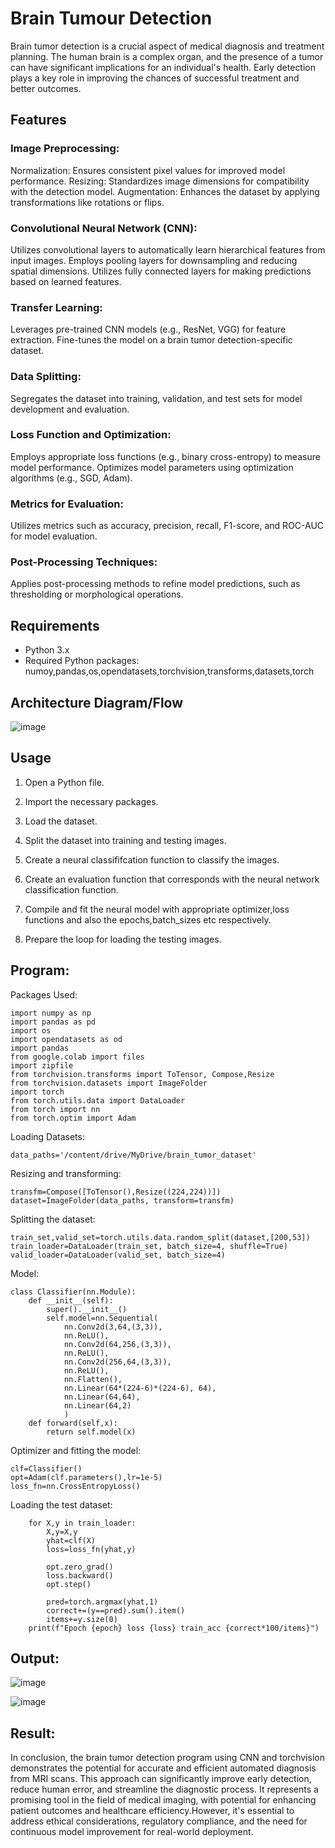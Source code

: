 # Brain Tumour Detection

Brain tumor detection is a crucial aspect of medical diagnosis and treatment planning. 
The human brain is a complex organ, and the presence of a tumor can have significant implications for an individual's health. 
Early detection plays a key role in improving the chances of successful treatment and better outcomes.

## Features

### Image Preprocessing:

Normalization: Ensures consistent pixel values for improved model performance.
Resizing: Standardizes image dimensions for compatibility with the detection model.
Augmentation: Enhances the dataset by applying transformations like rotations or flips.

### Convolutional Neural Network (CNN):

Utilizes convolutional layers to automatically learn hierarchical features from input images.
Employs pooling layers for downsampling and reducing spatial dimensions.
Utilizes fully connected layers for making predictions based on learned features.

### Transfer Learning:

Leverages pre-trained CNN models (e.g., ResNet, VGG) for feature extraction.
Fine-tunes the model on a brain tumor detection-specific dataset.

### Data Splitting:

Segregates the dataset into training, validation, and test sets for model development and evaluation.

### Loss Function and Optimization:

Employs appropriate loss functions (e.g., binary cross-entropy) to measure model performance.
Optimizes model parameters using optimization algorithms (e.g., SGD, Adam).

### Metrics for Evaluation:

Utilizes metrics such as accuracy, precision, recall, F1-score, and ROC-AUC for model evaluation.

### Post-Processing Techniques:

Applies post-processing methods to refine model predictions, such as thresholding or morphological operations.

## Requirements

- Python 3.x
- Required Python packages: numoy,pandas,os,opendatasets,torchvision,transforms,datasets,torch

## Architecture Diagram/Flow

![image](https://github.com/SaiDarshan2003/Mini-Project/assets/94692595/fcaa1a7a-92dd-43da-ba9b-90559ef5c685)


## Usage

1. Open a Python file.

2. Import the necessary packages.

3. Load the dataset.

4. Split the dataset into training and testing images.

5. Create a neural classififcation function to classify the images.

6. Create an evaluation function that corresponds with the neural network classification function.

7. Compile and fit the neural model with appropriate optimizer,loss functions and also the epochs,batch_sizes etc respectively.

8. Prepare the loop for loading the testing images.

## Program:

Packages Used:
```
import numpy as np
import pandas as pd
import os
import opendatasets as od
import pandas
from google.colab import files
import zipfile
from torchvision.transforms import ToTensor, Compose,Resize
from torchvision.datasets import ImageFolder
import torch
from torch.utils.data import DataLoader
from torch import nn
from torch.optim import Adam
```
Loading Datasets:
```
data_paths='/content/drive/MyDrive/brain_tumor_dataset'
```
Resizing and transforming:
```
transfm=Compose([ToTensor(),Resize((224,224))])
dataset=ImageFolder(data_paths, transform=transfm)
```
Splitting the dataset:
```
train_set,valid_set=torch.utils.data.random_split(dataset,[200,53])
train_loader=DataLoader(train_set, batch_size=4, shuffle=True)
valid_loader=DataLoader(valid_set, batch_size=4)
```
Model:
```
class Classifier(nn.Module):
    def __init__(self):
        super().__init__()
        self.model=nn.Sequential(
            nn.Conv2d(3,64,(3,3)),
            nn.ReLU(),
            nn.Conv2d(64,256,(3,3)),
            nn.ReLU(),
            nn.Conv2d(256,64,(3,3)),
            nn.ReLU(),
            nn.Flatten(),
            nn.Linear(64*(224-6)*(224-6), 64),
            nn.Linear(64,64),
            nn.Linear(64,2)
            )
    def forward(self,x):
        return self.model(x)
```
Optimizer and fitting the model:
```
clf=Classifier()
opt=Adam(clf.parameters(),lr=1e-5)
loss_fn=nn.CrossEntropyLoss()
```
Loading the test dataset:
```
    for X,y in train_loader:
        X,y=X,y
        yhat=clf(X)
        loss=loss_fn(yhat,y)

        opt.zero_grad()
        loss.backward()
        opt.step()

        pred=torch.argmax(yhat,1)
        correct+=(y==pred).sum().item()
        items+=y.size(0)
    print(f"Epoch {epoch} loss {loss} train_acc {correct*100/items}")
```
## Output:

![image](https://github.com/SaiDarshan2003/Mini-Project/assets/94692595/ea961da9-9e22-4066-9e6f-b08df895fd5f)

![image](https://github.com/SaiDarshan2003/Mini-Project/assets/94692595/85983d88-2d2a-4a6e-9eac-39f62c98e4f4)


## Result:

In conclusion, the brain tumor detection program using CNN and torchvision demonstrates the potential for accurate and efficient automated diagnosis from MRI scans.
This approach can significantly improve early detection, reduce human error, and streamline the diagnostic process. It represents a promising tool in the field of medical imaging, 
with potential for enhancing patient outcomes and healthcare efficiency.However, it's essential to address ethical considerations, regulatory compliance, and the need for continuous
model improvement for real-world deployment.

